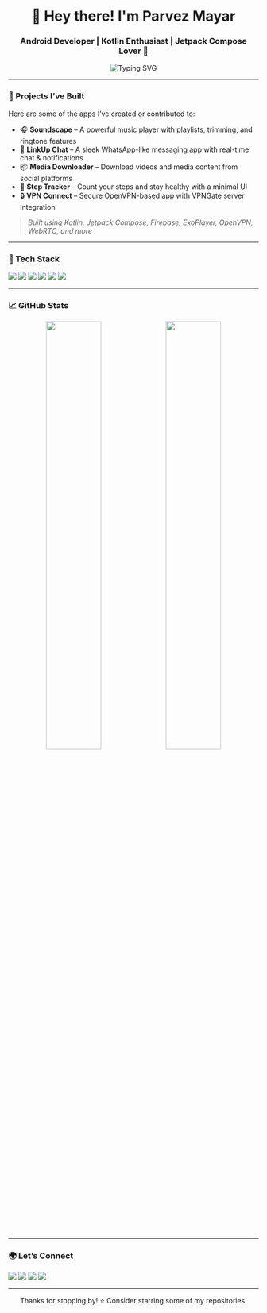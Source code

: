 <!-- Profile Header -->
<h1 align="center">👋 Hey there! I'm Parvez Mayar</h1>
<h3 align="center">Android Developer | Kotlin Enthusiast | Jetpack Compose Lover 🚀</h3>

<p align="center">
  <img src="https://readme-typing-svg.herokuapp.com?font=Fira+Code&size=22&duration=3000&pause=1000&color=00F58A&center=true&width=440&lines=Building+cool+Android+apps;Always+learning+something+new;Lover+of+clean+UI+%26+code" alt="Typing SVG" />
</p>

---

### 💼 Projects I’ve Built
Here are some of the apps I’ve created or contributed to:

- 🎧 **Soundscape** – A powerful music player with playlists, trimming, and ringtone features  
- 💬 **LinkUp Chat** – A sleek WhatsApp-like messaging app with real-time chat & notifications  
- 📦 **Media Downloader** – Download videos and media content from social platforms  
- 🏃 **Step Tracker** – Count your steps and stay healthy with a minimal UI  
- 🔒 **VPN Connect** – Secure OpenVPN-based app with VPNGate server integration  

> *Built using Kotlin, Jetpack Compose, Firebase, ExoPlayer, OpenVPN, WebRTC, and more*

---

### 🔧 Tech Stack
<p align="left">
  <img src="https://img.shields.io/badge/Kotlin-7F52FF?style=for-the-badge&logo=kotlin&logoColor=white"/>
  <img src="https://img.shields.io/badge/Jetpack%20Compose-4285F4?style=for-the-badge&logo=android&logoColor=white"/>
  <img src="https://img.shields.io/badge/Firebase-FFCA28?style=for-the-badge&logo=firebase&logoColor=white"/>
  <img src="https://img.shields.io/badge/Ktor-000000?style=for-the-badge&logo=ktor&logoColor=white"/>
  <img src="https://img.shields.io/badge/ExoPlayer-1B1F23?style=for-the-badge&logo=android&logoColor=white"/>
  <img src="https://img.shields.io/badge/WebRTC-3333FF?style=for-the-badge&logo=webrtc&logoColor=white"/>
</p>

---

### 📈 GitHub Stats
<p align="center">
  <img src="https://github-readme-stats.vercel.app/api?username=TheJetpackMaster&show_icons=true&theme=tokyonight" width="47%" />
  <img src="https://github-readme-streak-stats.herokuapp.com/?user=TheJetpackMaster&theme=tokyonight" width="47%" />
</p>

---

### 🌍 Let’s Connect
<p align="left">
  <a href="https://github.com/YOUR_USERNAME"><img src="https://img.shields.io/badge/GitHub-181717?style=for-the-badge&logo=github&logoColor=white" /></a>
  <a href="https://linkedin.com/in/YOUR_LINKEDIN"><img src="https://img.shields.io/badge/LinkedIn-0077B5?style=for-the-badge&logo=linkedin&logoColor=white" /></a>
  <a href="mailto:your.email@example.com"><img src="https://img.shields.io/badge/Gmail-EA4335?style=for-the-badge&logo=gmail&logoColor=white" /></a>
  <a href="https://yourwebsite.com"><img src="https://img.shields.io/badge/Portfolio-00C853?style=for-the-badge&logo=googlesites&logoColor=white" /></a>
</p>

---

<p align="center">
  Thanks for stopping by! ⭐ Consider starring some of my repositories.
</p>
